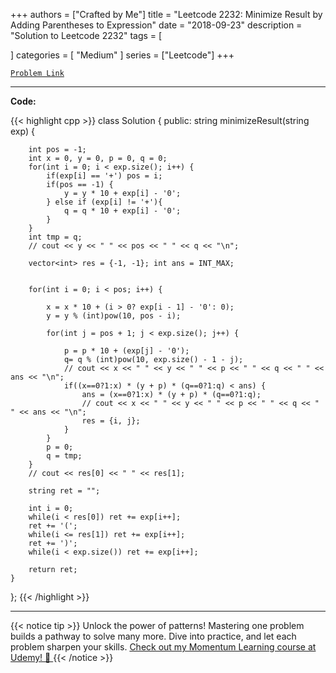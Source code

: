 
+++
authors = ["Crafted by Me"]
title = "Leetcode 2232: Minimize Result by Adding Parentheses to Expression"
date = "2018-09-23"
description = "Solution to Leetcode 2232"
tags = [
    
]
categories = [
    "Medium"
]
series = ["Leetcode"]
+++



[`Problem Link`](https://leetcode.com/problems/minimize-result-by-adding-parentheses-to-expression/description/)

---

**Code:**

{{< highlight cpp >}}
class Solution {
public:
    string minimizeResult(string exp) {
        
        int pos = -1;
        int x = 0, y = 0, p = 0, q = 0;        
        for(int i = 0; i < exp.size(); i++) {
            if(exp[i] == '+') pos = i;
            if(pos == -1) {
                y = y * 10 + exp[i] - '0';
            } else if (exp[i] != '+'){
                q = q * 10 + exp[i] - '0';
            }
        }
        int tmp = q;
        // cout << y << " " << pos << " " << q << "\n";
        
        vector<int> res = {-1, -1}; int ans = INT_MAX;
        

        for(int i = 0; i < pos; i++) {
            
            x = x * 10 + (i > 0? exp[i - 1] - '0': 0);
            y = y % (int)pow(10, pos - i);
            
            for(int j = pos + 1; j < exp.size(); j++) {
                
                p = p * 10 + (exp[j] - '0');
                q= q % (int)pow(10, exp.size() - 1 - j);
                // cout << x << " " << y << " " << p << " " << q << " " << ans << "\n";                  
                if((x==0?1:x) * (y + p) * (q==0?1:q) < ans) {
                    ans = (x==0?1:x) * (y + p) * (q==0?1:q);
                    // cout << x << " " << y << " " << p << " " << q << " " << ans << "\n";                    
                    res = {i, j};
                }
            }
            p = 0;
            q = tmp;
        }
        // cout << res[0] << " " << res[1];
        
        string ret = "";
        
        int i = 0;
        while(i < res[0]) ret += exp[i++];
        ret += '(';
        while(i <= res[1]) ret += exp[i++];
        ret += ')';
        while(i < exp.size()) ret += exp[i++];
        
        return ret;
    }
};
{{< /highlight >}}


---


{{< notice tip >}}
Unlock the power of patterns! Mastering one problem builds a pathway to solve many more. Dive into practice, and let each problem sharpen your skills. [Check out my Momentum Learning course at Udemy! 🚀 ](https://www.udemy.com/course/algorithms-and-data-structures-in-cpp/)
{{< /notice >}}

